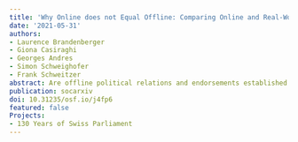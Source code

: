 ```yaml
---
title: 'Why Online does not Equal Offline: Comparing Online and Real-World Political Support Among Politicians.'
date: '2021-05-31'
authors:
- Laurence Brandenberger
- Giona Casiraghi
- Georges Andres
- Simon Schweighofer
- Frank Schweitzer
abstract: Are offline political relations and endorsements established or maintained with online interactions? We examine the external validity of data on political behavior exhibited online and compare it to offline behavior.  We overlay two data sets on political support among members of the Swiss parliament to estimate the explanatory power of online endorsements on offline cosponsorship signatures among members, using a gHypEG network regression model. Whereas offline support behavior is driven by a broad range of factors, such as network and homophily effects, online endorsement is less diverse. Our findings show that online endorsement is predominantly driven by partisanship, calling into question the use of online political behavior data to study real-world politics.
publication: socarxiv
doi: 10.31235/osf.io/j4fp6
featured: false
Projects:
- 130 Years of Swiss Parliament
---
```

